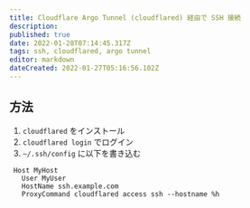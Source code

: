 ```yaml
---
title: Cloudflare Argo Tunnel (cloudflared) 経由で SSH 接続
description: 
published: true
date: 2022-01-28T07:14:45.317Z
tags: ssh, cloudflared, argo tunnel
editor: markdown
dateCreated: 2022-01-27T05:16:56.102Z
---
```


## 方法
1. `cloudflared` をインストール
2. `cloudflared login` でログイン
3. `~/.ssh/config` に以下を書き込む
```
 Host MyHost
   User MyUser
   HostName ssh.example.com
   ProxyCommand cloudflared access ssh --hostname %h
```